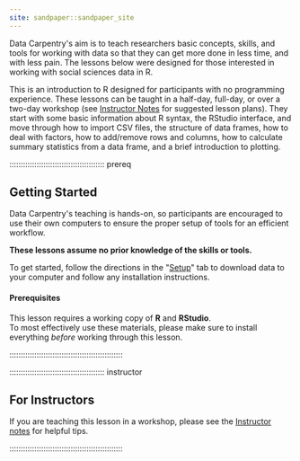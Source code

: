 ```yaml
---
site: sandpaper::sandpaper_site
---
```


Data Carpentry's aim is to teach researchers basic concepts, skills,
and tools for working with data so that they can get more done in
less time, and with less pain. The lessons below were designed for
those interested in working with social sciences data in R.

This is an introduction to R designed for participants with no
programming experience. These lessons can be taught in a half-day,
full-day, or over a two-day workshop (see
[Instructor Notes](https://datacarpentry.org/r-socialsci/instructor/instructor-notes.html)
for suggested lesson plans).
They start with some basic information about R syntax, the
RStudio interface, and move through how to import CSV files, the
structure of data frames, how to deal with factors, how to add/remove
rows and columns, how to calculate summary statistics from a data
frame, and a brief introduction to plotting.

::::::::::::::::::::::::::::::::::::::::::  prereq

## Getting Started

Data Carpentry's teaching is hands-on, so participants are encouraged to use
their own computers to ensure the proper setup of tools for an efficient
workflow.

**These lessons assume no prior knowledge of the skills or tools.**

To get started, follow the directions in the "[Setup](setup.html)" tab to
download data to your computer and follow any installation instructions.

#### Prerequisites

This lesson requires a working copy of **R** and **RStudio**.
<br>To most effectively use these materials, please make sure to install
everything *before* working through this lesson.


::::::::::::::::::::::::::::::::::::::::::::::::::

::::::::::::::::::::::::::::::::::::::::::  instructor

## For Instructors

If you are teaching this lesson in a workshop, please see the
[Instructor notes](https://datacarpentry.org/r-socialsci/instructor/instructor-notes.html)
for helpful tips.


::::::::::::::::::::::::::::::::::::::::::::::::::


